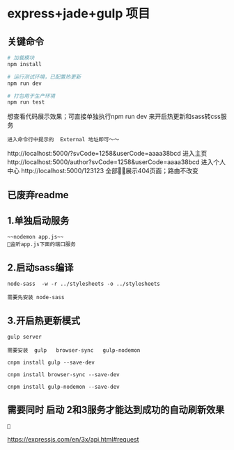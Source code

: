# express+jade+gulp 项目

## 关键命令

``` bash
# 加载模块
npm install

# 运行测试环境，已配置热更新
npm run dev

# 打包用于生产环境
npm run test
```

想查看代码展示效果；可直接单独执行npm run dev 来开启热更新和sass转css服务

    进入命令行中提示的  External 地址即可～～

http://localhost:5000/?svCode=1258&userCode=aaaa38bcd  进入主页
http://localhost:5000/author?svCode=1258&userCode=aaaa38bcd  进入个人中心
http://localhost:5000/123123  全部展示404页面；路由不改变


## 已废弃readme
## 1.单独启动服务
    ~~nodemon app.js~~
    监听app.js下面的端口服务
## 2.启动sass编译
    node-sass  -w -r ../stylesheets -o ../stylesheets

    需要先安装 node-sass 

    

## 3.开启热更新模式
    gulp server    

    需要安装  gulp   browser-sync   gulp-nodemon

    cnpm install gulp --save-dev

    cnpm install browser-sync --save-dev

    cnpm install gulp-nodemon --save-dev

## 需要同时  启动 2和3服务才能达到成功的自动刷新效果



    


https://expressjs.com/en/3x/api.html#request


